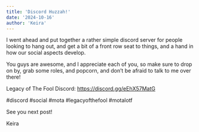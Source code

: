 ```yaml
---
title: 'Discord Huzzah!'
date: '2024-10-16'
author: 'Keira'
---
```


<p>I went ahead and put together a rather simple discord server for people looking to hang out, and get a bit of a front row seat to things, and a hand in how our social aspects develop.</p><p>You guys are awesome, and I appreciate each of you, so make sure to drop on by, grab some roles, and popcorn, and don’t be afraid to talk to me over there!</p><p>Legacy of The Fool Discord: <a href="https://discord.gg/eEhX57MatG" target="_blank">https://discord.gg/eEhX57MatG</a></p><p>#discord #social #mota #legacyofthefool #motalotf</p><p>See you next post!</p><p>Keira</p>

